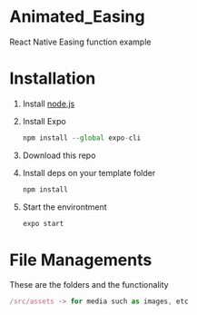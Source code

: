 # Animated_Easing
React Native Easing function example

# Installation

1. Install [node.js](https://nodejs.org/en/)
2. Install Expo

   ```jsx
   npm install --global expo-cli
   ```

3. Download this repo
4. Install deps on your template folder

   ```jsx
   npm install
   ```

5. Start the environtment

   ```jsx
   expo start
   ```


# File Managements

These are the folders and the functionality

```jsx
/src/assets -> for media such as images, etc

```
